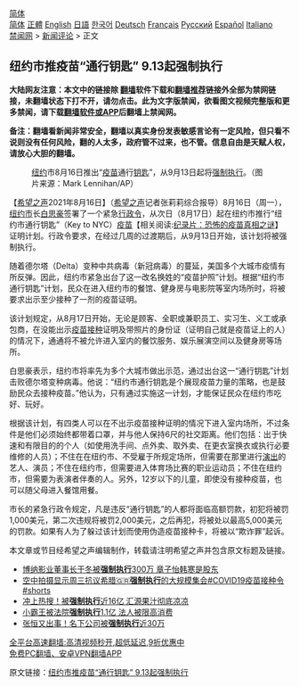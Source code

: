  <!-- 面包屑导航 --> <div class="breadcrumb"><!-- GTranslate: https://gtranslate.io/ -->  <div class="switcher notranslate">  <div class="selected">  <a href="#" onclick="return false;"> 简体</a>  </div>  <div class="option">  <a href="https://www.bannedbook.org" onclick="doGTranslate('zh-CN|zh-CN');jQuery('div.switcher div.selected a').html(jQuery(this).html());return false;" title="简体中文" class="nturl selected"> 简体</a>  <a href="https://www.bannedbook.org/zh-tw/" onclick="doGTranslate('zh-CN|zh-TW');jQuery('div.switcher div.selected a').html(jQuery(this).html());return false;" title="繁體中文" class="nturl"> 正體</a>  <a href="https://www.bannedbook.org/en/" onclick="doGTranslate('zh-CN|en');jQuery('div.switcher div.selected a').html(jQuery(this).html());return false;" title="English" class="nturl"> English</a>  <a href="https://www.bannedbook.org/ja/" onclick="doGTranslate('zh-CN|ja');jQuery('div.switcher div.selected a').html(jQuery(this).html());return false;" title="日本語" class="nturl"> 日語</a>  <a href="https://www.bannedbook.org/ko/" onclick="doGTranslate('zh-CN|ko');jQuery('div.switcher div.selected a').html(jQuery(this).html());return false;" title="한국어" class="nturl"> 한국어</a>  <a href="https://www.bannedbook.org/de/" onclick="doGTranslate('zh-CN|de');jQuery('div.switcher div.selected a').html(jQuery(this).html());return false;" title="Deutsch" class="nturl"> Deutsch</a>  <a href="https://www.bannedbook.org/fr/" onclick="doGTranslate('zh-CN|fr');jQuery('div.switcher div.selected a').html(jQuery(this).html());return false;" title="Français" class="nturl"> Français</a>  <a href="https://www.bannedbook.org/ru/" onclick="doGTranslate('zh-CN|ru');jQuery('div.switcher div.selected a').html(jQuery(this).html());return false;" title="Русский" class="nturl"> Русский</a>  <a href="https://www.bannedbook.org/es/" onclick="doGTranslate('zh-CN|es');jQuery('div.switcher div.selected a').html(jQuery(this).html());return false;" title="Español" class="nturl"> Español</a>  <a href="https://www.bannedbook.org/it/" onclick="doGTranslate('zh-CN|it');jQuery('div.switcher div.selected a').html(jQuery(this).html());return false;" title="Italiano" class="nturl"> Italiano</a>  </div>  </div>      <div class='breadcrumb-sub'><!-- Breadcrumb NavXT 6.3.0 --> <a href="https://www.bannedbook.org/" class="home">禁闻网</a> &gt; <a href="https://www.bannedbook.org/bnews/comments/" class="category">新闻评论</a> &gt; 正文</div></div><h2>纽约市推疫苗“通行钥匙” 9.13起强制执行</h2> <p class="notice"><b>大陆网友注意：本文中的链接除 <a href="https://github.com/bannedbook/fanqiang" >翻墙</a>软件下载和<a href="https://github.com/killgcd/justmysocks/blob/master/README.md">翻墙推荐</a>链接外全部为禁网链接，未翻墙状态下打不开，请勿点击。此为文字版禁闻，欲看图文视频完整版和更多禁闻，请下载<a href="https://github.com/bannedbook/fanqiang">翻墙软件或APP</a>后翻墙上禁闻网。</p><p>备注：翻墙看新闻非常安全，翻墙以真实身份发表敏感言论有一定风险，但只看不说则没有任何风险，翻的人太多，政府管不过来，也不管。信息自由是天赋人权，请放心大胆的翻墙。</b></p>  <div class="entry"> <figure> <p><figcaption><a href="https://www.bannedbook.org/bnews/tag/%e7%ba%bd%e7%ba%a6/" class="st_tag internal_tag" rel="tag" title="标签 纽约 下的日志">纽约</a>市8月16日推出“<a href="https://www.bannedbook.org/bnews/tag/%e7%96%ab%e8%8b%97/" class="st_tag internal_tag" rel="tag" title="标签 疫苗 下的日志">疫苗</a>通行<a href="https://www.bannedbook.org/bnews/tag/%E9%92%A5%E5%8C%99/" class="st_tag internal_tag" rel="tag" title="标签 钥匙 下的日志">钥匙</a>”，从9月13日起将<a href="https://www.bannedbook.org/bnews/tag/%E5%BC%BA%E5%88%B6%E6%89%A7%E8%A1%8C/" class="st_tag internal_tag" rel="tag" title="标签 强制执行 下的日志">强制执行</a>。（图片来源：Mark Lennihan/AP）</figcaption></figure> <p>【<span class='wp_keywordlink_affiliate'><a href="https://www.soundofhope.org" title="希望之声" target="_blank">希望之声</a></span>2021年8月16日】（<a href="https://www.bannedbook.org/bnews/tag/%e5%b8%8c%e6%9c%9b%e4%b9%8b%e5%a3%b0/" class="st_tag internal_tag" rel="tag" title="标签 希望之声 下的日志">希望之声</a>记者张莉莉综合报导）8月16日（周一），<a href="https://www.bannedbook.org/bnews/tag/%E7%BA%BD%E7%BA%A6%E5%B8%82/" class="st_tag internal_tag" rel="tag" title="标签 纽约市 下的日志">纽约市</a>长<a href="https://www.bannedbook.org/bnews/tag/%E7%99%BD%E6%80%9D%E8%B1%AA/" class="st_tag internal_tag" rel="tag" title="标签 白思豪 下的日志">白思豪</a>签署了一个紧急<a href="https://www.bannedbook.org/bnews/tag/%E8%A1%8C%E6%94%BF%E4%BB%A4/" class="st_tag internal_tag" rel="tag" title="标签 行政令 下的日志">行政令</a>，从次日（8月17日）起在纽约市推行“纽约市通行钥匙”（Key to NYC）<span class='wp_keywordlink'><a href="https://www.bannedbook.org/bnews/tculture/20160630/551027.html" title="疫苗" target="_blank">疫苗</a></span>【相关阅读:<a href='https://www.bannedbook.org/bnews/topimagenews/20180408/925060.html' target='_blank'>纪录片：恐怖的疫苗真相之谜</a>】证明计划。行政令要求，在经过几周的过渡期后，从9月13日开始，该计划将被强制执行。</p> <p>随着德尔塔（Delta）变种中共病毒（新冠病毒）的蔓延，美国多个大城市疫情有所反弹。因此，纽约市紧急出台了这一改名换姓的“疫苗护照”计划。根据“纽约市通行钥匙”计划，民众在进入纽约市的餐馆、健身房与电影院等室内场所时，将被要求出示至少接种了一剂的疫苗证明。</p>  <p>该计划规定，从8月17日开始，无论是顾客、全职或兼职员工、实习生、义工或承包商，在没能出示<a href="https://www.bannedbook.org/bnews/tag/%E7%96%AB%E8%8B%97%E6%8E%A5%E7%A7%8D/" class="st_tag internal_tag" rel="tag" title="标签 疫苗接种 下的日志">疫苗接种</a>证明及带照片的身份证（证明自己就是疫苗证上的人）的情况下，通通将不被允许进入室内的餐饮服务、娱乐展演空间以及健身房等场所。</p> <p>白思豪表示，纽约市将率先为多个大城市做出示范，通过出台这一“通行钥匙”计划击败德尔塔变种病毒。他说：“纽约市通行钥匙是个展现疫苗力量的策略，也是鼓励民众去接种疫苗。”他认为，只有通过实施这一计划，才能保证民众在纽约市吃好、玩好。</p>  <p>根据该计划，有四类人可以在不出示疫苗接种证明的情况下进入室内场所，不过条件是他们必须始终都带着口罩，并与他人保持6尺的社交距离。他们包括：出于快速和有限目的的个人（如使用洗手间、点外卖、取外卖、在更衣室换衣或执行必要维修的人员）；不住在在纽约市、不受雇于所规定场所，但需要在那里进行<span class='wp_keywordlink_affiliate'><a href="https://zh-cn.shenyunperformingarts.org/" title="演出" target="_blank">演出</a></span>的艺人、演员；不住在纽约市，但需要进入体育场比赛的职业运动员；不住在纽约市，但需要为表演者伴奏的人。另外，12岁以下的儿童，即使没有接种疫苗，也可以随父母进入餐馆用餐。</p> <p>市长的紧急行政令规定，凡是违反“通行钥匙”的人都将面临高额罚款，初犯将被罚1,000美元，第二次违规将被罚2,000美元，之后再犯，将被处以最高5,000美元的罚款。如果有人为了躲过该计划而使用伪造疫苗接种卡，将被以“欺诈罪”起诉。</p>  <p>本文章或节目经希望之声编辑制作，转载请注明希望之声并包含原文标题及链接。 </p> <ul class='op-related-articles' title='相关阅读'> <li><a href='https://www.bannedbook.org/bnews/yule/20210810/1603444.html' target='_blank'>博纳影业董事长于冬被<b>强制执行</b>300万 章子怡韩寒是股东</a></li> <li><a href='https://www.bannedbook.org/bnews/bannedvideo/20210716/1588245.html' target='_blank'>空中拍摄显示周三抗议希腊🇬🇷<b>强制执行</b>的大规模集会#COVID19疫苗接种令  #shorts</a></li> <li><a href='https://www.bannedbook.org/bnews/finance/20210708/1582658.html' target='_blank'>冲上热搜！被<b>强制执行</b>近16亿 汇源果汁彻底凉凉</a></li> <li><a href='https://www.bannedbook.org/bnews/cnnews/20210602/1558279.html' target='_blank'>小霸王被法院<b>强制执行</b>1.1亿 法人被限高消费</a></li> <li><a href='https://www.bannedbook.org/bnews/yule/20210527/1554529.html' target='_blank'>张恒又出事！名下公司被<b>强制执行</b>近30万</a></li> </ul> <p class="texttj"> <a href="https://github.com/bannedbook/fanqiang/wiki/V2ray%E6%9C%BA%E5%9C%BA" target="_blank">全平台高速翻墙:高清视频秒开,超低延迟,9折优惠中</a><br/> <a href="https://github.com/bannedbook/fanqiang/wiki/%E7%A6%81%E9%97%BB%E7%BD%91%E5%AE%89%E5%8D%93%E7%BF%BB%E5%A2%99%E6%96%B0%E9%97%BBAPP" target="_blank">免费PC翻墙、安卓VPN翻墙APP</a></p> <p>原文链接：<a class="src_link"  href="https://www.soundofhope.org/post/536051" target="_blank">纽约市推疫苗“通行钥匙” 9.13起强制执行</a></p><a name='sharetosocial'></a>  <div style="margin-bottom:5px;padding-bottom:5px;clear:both"> <div id="archive-pix-1" class="banner-ads"> <!-- AuctionX Display platform tag START --> <div id="26318x728x90x621x_ADSLOT2" clicktrack="%%CLICK_URL_ESC%%"></div> <!-- AuctionX Display platform tag END --> </div> <div id="archive-pix-2" class="banner-ads"> <!-- AuctionX Display platform tag START --> <div id="26315x300x250x621x_ADSLOT2" clicktrack="%%CLICK_URL_ESC%%"></div> <!-- AuctionX Display platform tag END --> </div> </div>  <div id="archive-pix-1" class="banner-ads"> <!-- AuctionX Display platform tag START --> <div id="26318x728x90x621x_ADSLOT3" clicktrack="%%CLICK_URL_ESC%%"></div> <!-- AuctionX Display platform tag END --> </div> </div><!--END ENTRY--> 